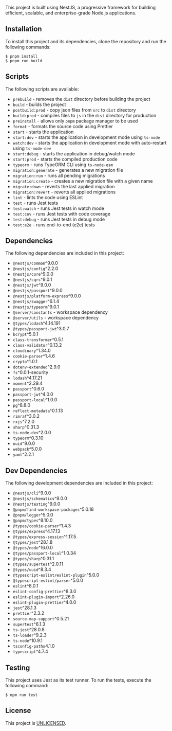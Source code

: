 This project is built using NestJS, a progressive framework for building efficient, scalable, and enterprise-grade Node.js applications. 

## Installation
To install this project and its dependencies, clone the repository and run the following commands:

```
$ pnpm install
$ pnpm run build
```
## Scripts
The following scripts are available:
- `prebuild` - removes the `dist` directory before building the project
- `build` - builds the project
- `postbuild:prod` - copy json files from `src` to `dist` directory
- `build:prod` - compiles files to `js` in the `dist` directory for production
- `preinstall` - allows only `pnpm` package manager to be used
- `format` - formats the source code using Prettier
- `start` - starts the application
- `start:dev` - starts the application in development mode using `ts-node`
- `watch:dev` - starts the application in development mode with auto-restart using `ts-node-dev`
- `start:debug` - starts the application in debug/watch mode
- `start:prod` - starts the compiled production code
- `typeorm` - runs TypeORM CLI using `ts-node-esm`
- `migration:generate` - generates a new migration file
- `migration:run` - runs all pending migrations
- `migration:create` - creates a new migration file with a given name
- `migrate:down` - reverts the last applied migration
- `migration:revert` - reverts all applied migrations
- `lint` - lints the code using ESLint
- `test` - runs Jest tests
- `test:watch` - runs Jest tests in watch mode
- `test:cov` - runs Jest tests with code coverage
- `test:debug` - runs Jest tests in debug mode
- `test:e2e` - runs end-to-end (e2e) tests

## Dependencies
The following dependencies are included in this project:
- `@nestjs/common`^9.0.0
- `@nestjs/config`^2.2.0
- `@nestjs/core`^9.0.0
- `@nestjs/cqrs`^9.0.1
- `@nestjs/jwt`^9.0.0
- `@nestjs/passport`^9.0.0
- `@nestjs/platform-express`^9.0.0
- `@nestjs/swagger`^6.1.4
- `@nestjs/typeorm`^9.0.1
- `@server/constants` - workspace dependency
- `@server/utils` - workspace dependency
- `@types/lodash`^4.14.191
- `@types/passport-jwt`^3.0.7
- `bcrypt`^5.0.1
- `class-transformer`^0.5.1
- `class-validator`^0.13.2
- `cloudinary`^1.34.0
- `cookie-parser`^1.4.6
- `crypto`^1.0.1
- `dotenv-extended`^2.9.0
- `fs`^0.0.1-security
- `lodash`^4.17.21
- `moment`^2.29.4
- `passport`^0.6.0
- `passport-jwt`^4.0.0
- `passport-local`^1.0.0
- `pg`^8.8.0
- `reflect-metadata`^0.1.13
- `rimraf`^3.0.2
- `rxjs`^7.2.0
- `sharp`^0.31.3
- `ts-node-dev`^2.0.0
- `typeorm`^0.3.10
- `uuid`^9.0.0
- `webpack`^5.0.0
- `yaml`^2.2.1

## Dev Dependencies
The following development dependencies are included in this project:
- `@nestjs/cli`^9.0.0
- `@nestjs/schematics`^9.0.0
- `@nestjs/testing`^9.0.0
- `@pnpm/find-workspace-packages`^5.0.18
- `@pnpm/logger`^5.0.0
- `@pnpm/types`^8.10.0
- `@types/cookie-parser`^1.4.3
- `@types/express`^4.17.13
- `@types/express-session`^1.17.5
- `@types/jest`^28.1.8
- `@types/node`^16.0.0
- `@types/passport-local`^1.0.34
- `@types/sharp`^0.31.1
- `@types/supertest`^2.0.11
- `@types/uuid`^8.3.4
- `@typescript-eslint/eslint-plugin`^5.0.0
- `@typescript-eslint/parser`^5.0.0
- `eslint`^8.0.1
- `eslint-config-prettier`^8.3.0
- `eslint-plugin-import`^2.26.0
- `eslint-plugin-prettier`^4.0.0
- `jest`^28.1.3
- `prettier`^2.3.2
- `source-map-support`^0.5.21
- `supertest`^6.1.3
- `ts-jest`^28.0.8
- `ts-loader`^9.2.3
- `ts-node`^10.9.1
- `tsconfig-paths`4.1.0
- `typescript`^4.7.4

## Testing
This project uses Jest as its test runner. To run the tests, execute the following command:

```
$ npm run test
```

## License
This project is [UNLICENSED](LICENSE).
